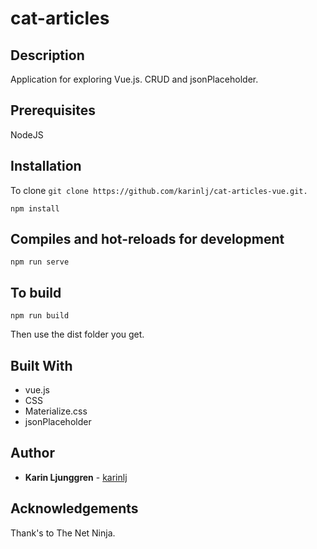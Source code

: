 # cat-articles

## Description

Application for exploring Vue.js. CRUD and jsonPlaceholder.

## Prerequisites

NodeJS

## Installation

To clone
`git clone https://github.com/karinlj/cat-articles-vue.git.`

```
npm install
```

## Compiles and hot-reloads for development

```
npm run serve
```

## To build

```
npm run build
```

Then use the dist folder you get.

## Built With

- vue.js
- CSS
- Materialize.css
- jsonPlaceholder

## Author

- **Karin Ljunggren** - [karinlj](https://github.com/karinlj)

## Acknowledgements

Thank's to The Net Ninja.
